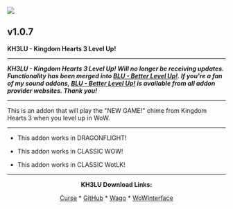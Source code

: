 [![](https://img.shields.io/static/v1?label=Donate&message=CashApp&color=brightgreen)](https://bit.ly/3fyxxSU)

v1.0.7
------------------------------

**KH3LU - Kingdom Hearts 3 Level Up!**

------------------------------

***KH3LU - Kingdom Hearts 3 Level Up! Will no longer be receiving updates. Functionality has been merged into [BLU - Better Level Up!](https://www.curseforge.com/wow/addons/blu-better-level-up "This link takes you to the Curseforge.com website, you may download it here and help support the developers."). If you're a fan of my sound addons, [BLU - Better Level Up!](https://www.curseforge.com/wow/addons/blu-better-level-up "This link takes you to the Curseforge.com website, you may download it here and help support the developers.") is available from all addon provider websites. Thank you!***

------------------------------

This is an addon that will play the "NEW GAME!" chime from Kingdom Hearts 3 when you level up in WoW.

------------------------------

- This addon works in DRAGONFLIGHT!

- This addon works in CLASSIC WOW!

- This addon works in CLASSIC WotLK!

------------------------------
<div align="center">

**KH3LU Download Links:**

[Curse](https://www.curseforge.com/wow/addons/kh3lu-kingdom-hearts-3-level-up "This link takes you to the Curseforge.com website, you may download it here and help support the developers.") * [GitHub](https://github.com/donniedice/KH3LU "This link takes you to the GitHub.com website, you may download it here.") * [Wago](https://addons.wago.io/addons/kh3lu "This link takes you to the Wago.io website, you may download it here and help support the developers.") * [WoWInterface](https://wowinterface.com/downloads/info26254-KH3LU-KingdomHearts3LevelUp.html "This link takes you to the WoWInterface.com website, you may download it here.")

</div>
